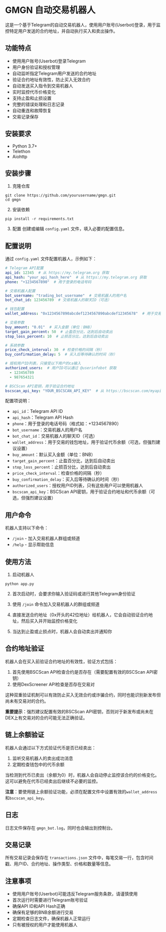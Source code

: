 # GMGN 自动交易机器人

这是一个基于Telegram的自动交易机器人，使用用户账号(Userbot)登录，用于监控特定用户发送的合约地址，并自动执行买入和卖出操作。

## 功能特点

- 使用用户账号(Userbot)登录Telegram
- 用户身份验证和授权管理
- 自动监听指定Telegram用户发送的合约地址
- 验证合约地址有效性，防止买入无效合约
- 自动发送买入指令到交易机器人
- 实时监控代币价格变化
- 支持止盈和止损设置
- 完整的错误处理和日志记录
- 自动重连和故障恢复
- 交易记录保存

## 安装要求

- Python 3.7+
- Telethon
- Aiohttp

## 安装步骤

1. 克隆仓库
```
git clone https://github.com/yourusername/gmgn.git
cd gmgn
```

2. 安装依赖
```
pip install -r requirements.txt
```

3. 配置
创建或编辑 `config.yaml` 文件，填入必要的配置信息。

## 配置说明

通过 `config.yaml` 文件配置机器人，示例如下：

```yaml
# Telegram API配置
api_id: 12345  # 从 https://my.telegram.org 获取
api_hash: "your_api_hash_here"  # 从 https://my.telegram.org 获取
phone: "+1234567890"  # 用于登录的电话号码

# 交易机器人配置
bot_username: "trading_bot_username"  # 交易机器人的用户名
bot_chat_id: 123456789  # 交易机器人的聊天ID（可选）

# 钱包配置
wallet_address: "0x1234567890abcdef1234567890abcdef12345678"  # 用于交易的钱包地址，用于验证代币余额

# 交易参数
buy_amount: "0.01"  # 买入金额（单位：BNB）
target_gain_percent: 50  # 止盈百分比，达到后自动卖出
stop_loss_percent: 10  # 止损百分比，达到后自动卖出

# 系统参数
price_check_interval: 30  # 检查价格的间隔（秒）
buy_confirmation_delay: 5  # 买入后等待确认的时间（秒）

# 授权用户ID列表，只接受以下用户的ca输入
authorized_users:  # 用户ID可以通过 @userinfobot 获取
  - 123456789
  - 987654321

# BSCScan API密钥，用于验证合约地址
bscscan_api_key: "YOUR_BSCSCAN_API_KEY"  # 从 https://bscscan.com/myapikey 获取
```

配置项说明：

- `api_id`：Telegram API ID
- `api_hash`：Telegram API Hash
- `phone`：用于登录的电话号码（格式如：+1234567890）
- `bot_username`：交易机器人的用户名
- `bot_chat_id`：交易机器人的聊天ID（可选）
- `wallet_address`：用于交易的钱包地址，用于验证代币余额（可选，但强烈建议设置）
- `buy_amount`：默认买入金额（单位：BNB）
- `target_gain_percent`：止盈百分比，达到后自动卖出
- `stop_loss_percent`：止损百分比，达到后自动卖出
- `price_check_interval`：检查价格的间隔（秒）
- `buy_confirmation_delay`：买入后等待确认的时间（秒）
- `authorized_users`：授权用户ID列表，只有这些用户可以使用机器人
- `bscscan_api_key`：BSCScan API密钥，用于验证合约地址和代币余额（可选，但强烈建议设置）

## 用户命令

机器人支持以下命令：

- `/join` - 加入交易机器人群组或频道
- `/help` - 显示帮助信息

## 使用方法

1. 启动机器人
```
python app.py
```

2. 首次启动时，会要求你输入验证码或进行其他Telegram身份验证

3. 使用 `/join` 命令加入交易机器人的群组或频道

4. 直接发送合约地址（0x开头的42位地址）给机器人，它会自动验证合约地址，然后买入并开始监控价格变化

5. 当达到止盈或止损点时，机器人会自动卖出并通知你

## 合约地址验证

机器人会在买入前验证合约地址的有效性，验证方式包括：

1. 首先使用BSCScan API检查合约是否存在（需要配置有效的BSCScan API密钥）
2. 使用DexScreener API检查是否存在交易对

这种双重验证机制可以有效防止买入无效合约或诈骗合约，同时也能识别新发布但尚未有交易对的合约。

**重要提示**：强烈建议配置有效的BSCScan API密钥，否则对于新发布或尚未在DEX上有交易对的合约可能无法正确验证。

## 链上余额验证

机器人会通过以下方式验证代币是否已经卖出：

1. 监听交易机器人的卖出成功消息
2. 定期检查钱包中的代币余额

当检测到代币已卖出（余额为0）时，机器人会自动停止监控该合约的价格变化。这可以避免在代币已经卖出后继续不必要的监控。

**注意**：要使用链上余额验证功能，必须在配置文件中设置有效的`wallet_address`和`bscscan_api_key`。

## 日志

日志文件保存在 `gmgn_bot.log`，同时也会输出到控制台。

## 交易记录

所有交易记录会保存在 `transactions.json` 文件中，每笔交易一行，包含时间戳、用户ID、合约地址、操作类型、价格和数量等信息。

## 注意事项

- 使用用户账号(Userbot)可能违反Telegram服务条款，请谨慎使用
- 首次运行时需要进行Telegram账号验证
- 确保API ID和API Hash正确
- 确保有足够的BNB余额进行交易
- 定期检查日志文件，确保机器人正常运行
- 只有被授权的用户才能使用机器人
